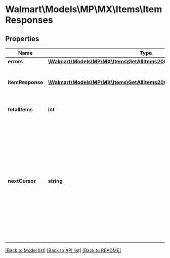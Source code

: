 # Walmart\Models\MP\MX\Items\ItemResponses

## Properties

Name | Type | Description | Notes
------------ | ------------- | ------------- | -------------
**errors** | [**\Walmart\Models\MP\MX\Items\GetAllItems200ResponseErrorsInner[]**](GetAllItems200ResponseErrorsInner.md) |  | [optional]
**itemResponse** | [**\Walmart\Models\MP\MX\Items\GetAllItems200ResponseItemResponseInner[]**](GetAllItems200ResponseItemResponseInner.md) | Items included in the response list |
**totalItems** | **int** | Total Items for the query | [optional]
**nextCursor** | **string** | Used for pagination when more than 200 items are retrieved. The nextCursor value of the response includes a link to another GET call which retrieves the next page of results. | [optional]


[[Back to Model list]](./) [[Back to API list]](../../../../../README.md#supported-apis) [[Back to README]](../../../../../README.md)
